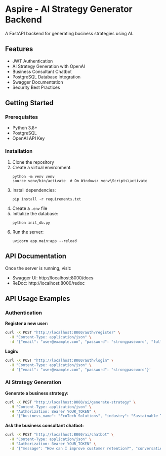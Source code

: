 # Aspire - AI Strategy Generator Backend

A FastAPI backend for generating business strategies using AI.

## Features

- JWT Authentication
- AI Strategy Generation with OpenAI
- Business Consultant Chatbot
- PostgreSQL Database Integration
- Swagger Documentation
- Security Best Practices

## Getting Started

### Prerequisites

- Python 3.8+
- PostgreSQL
- OpenAI API Key

### Installation

1. Clone the repository
2. Create a virtual environment:
   ```
   python -m venv venv
   source venv/bin/activate  # On Windows: venv\Scripts\activate
   ```
3. Install dependencies:
   ```
   pip install -r requirements.txt
   ```
4. Create a `.env` file 
5. Initialize the database:
   ```
   python init_db.py
   ```
6. Run the server:
   ```
   uvicorn app.main:app --reload
   ```

## API Documentation

Once the server is running, visit:
- Swagger UI: http://localhost:8000/docs
- ReDoc: http://localhost:8000/redoc

## API Usage Examples

### Authentication

**Register a new user:**
```bash
curl -X POST "http://localhost:8000/auth/register" \
  -H "Content-Type: application/json" \
  -d '{"email": "user@example.com", "password": "strongpassword", "full_name": "John Doe"}'
```

**Login:**
```bash
curl -X POST "http://localhost:8000/auth/login" \
  -H "Content-Type: application/json" \
  -d '{"email": "user@example.com", "password": "strongpassword"}'
```

### AI Strategy Generation

**Generate a business strategy:**
```bash
curl -X POST "http://localhost:8000/ai/generate-strategy" \
  -H "Content-Type: application/json" \
  -H "Authorization: Bearer YOUR_TOKEN" \
  -d '{"business_name": "EcoTech Solutions", "industry": "Sustainable Technology", "challenges": "Limited funding, need to scale", "goals": "Increase market share by 20% in 12 months"}'
```

**Ask the business consultant chatbot:**
```bash
curl -X POST "http://localhost:8000/ai/chatbot" \
  -H "Content-Type: application/json" \
  -H "Authorization: Bearer YOUR_TOKEN" \
  -d '{"message": "How can I improve customer retention?", "conversation_id": "optional-conversation-id"}'
```
